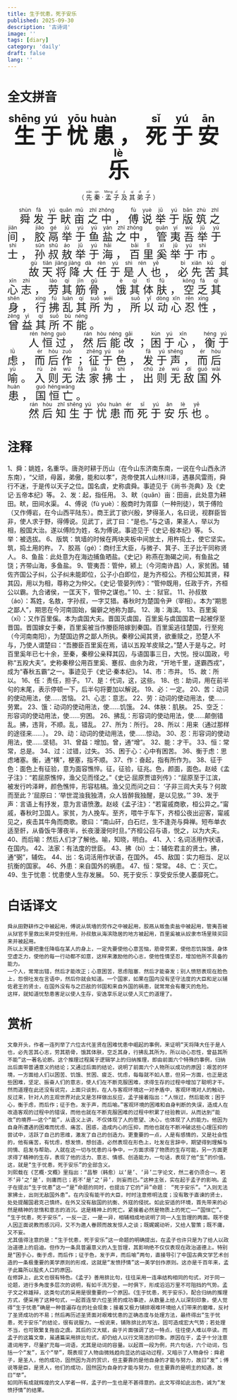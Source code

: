 ```yaml
---
title: 生于忧患，死于安乐
published: 2025-09-30
description: '古诗词'
image: ''
tags: [diary]
category: 'daily'
draft: false 
lang: ''
---
```


# 全文拼音
<div align="center">
  
**<font size="8"><ruby>生<rt>shēng</rt></ruby> <ruby>于<rt>yú</rt></ruby> <ruby>忧<rt>yōu</rt></ruby> <ruby>患<rt>huàn</rt></ruby> ， <ruby>死<rt>sǐ</rt></ruby> <ruby>于<rt>yú</rt></ruby> <ruby>安<rt>ān</rt></ruby> <ruby>乐<rt>lè</rt></ruby></font>**

</div>

<div align="center">
  
<ruby>（<rt></rt></ruby> <ruby>先<rt>xiān</rt></ruby> <ruby>秦<rt>qín</rt></ruby> <ruby>·<rt></rt></ruby> <ruby>孟<rt>Mèng</rt></ruby> <ruby>子<rt>zǐ</rt></ruby> <ruby>及<rt>jí</rt></ruby> <ruby>其<rt>qí</rt></ruby> <ruby>弟<rt>dì</rt></ruby> <ruby>子<rt>zǐ</rt></ruby> <ruby>）<rt></rt></ruby>

</div>

　　<font size="5"><ruby>舜<rt>shùn</rt></ruby> <ruby>发<rt>fā</rt></ruby> <ruby>于<rt>yú</rt></ruby> <ruby>畎<rt>quǎn</rt></ruby> <ruby>亩<rt>mǔ</rt></ruby> <ruby>之<rt>zhī</rt></ruby> <ruby>中<rt>zhōng</rt></ruby> ， <ruby>傅<rt>fù</rt></ruby> <ruby>说<rt>yuè</rt></ruby> <ruby>举<rt>jǔ</rt></ruby> <ruby>于<rt>yú</rt></ruby> <ruby>版<rt>bǎn</rt></ruby> <ruby>筑<rt>zhù</rt></ruby> <ruby>之<rt>zhī</rt></ruby> <ruby>间<rt>jiān</rt></ruby> ， <ruby>胶<rt>jiāo</rt></ruby> <ruby>鬲<rt>gé</rt></ruby> <ruby>举<rt>jǔ</rt></ruby> <ruby>于<rt>yú</rt></ruby> <ruby>鱼<rt>yú</rt></ruby> <ruby>盐<rt>yán</rt></ruby> <ruby>之<rt>zhī</rt></ruby> <ruby>中<rt>zhōng</rt></ruby> ， <ruby>管<rt>guǎn</rt></ruby> <ruby>夷<rt>yí</rt></ruby> <ruby>吾<rt>wú</rt></ruby> <ruby>举<rt>jǔ</rt></ruby> <ruby>于<rt>yú</rt></ruby> <ruby>士<rt>shì</rt></ruby> ， <ruby>孙<rt>sūn</rt></ruby> <ruby>叔<rt>shū</rt></ruby> <ruby>敖<rt>áo</rt></ruby> <ruby>举<rt>jǔ</rt></ruby> <ruby>于<rt>yú</rt></ruby> <ruby>海<rt>hǎi</rt></ruby> ， <ruby>百<rt>bǎi</rt></ruby> <ruby>里<rt>lǐ</rt></ruby> <ruby>奚<rt>xī</rt></ruby> <ruby>举<rt>jǔ</rt></ruby> <ruby>于<rt>yú</rt></ruby> <ruby>市<rt>shì</rt></ruby> 。  
　　<ruby>故<rt>gù</rt></ruby> <ruby>天<rt>tiān</rt></ruby> <ruby>将<rt>jiāng</rt></ruby> <ruby>降<rt>jiàng</rt></ruby> <ruby>大<rt>dà</rt></ruby> <ruby>任<rt>rèn</rt></ruby> <ruby>于<rt>yú</rt></ruby> <ruby>是<rt>shì</rt></ruby> <ruby>人<rt>rén</rt></ruby> <ruby>也<rt>yě</rt></ruby> ， <ruby>必<rt>bì</rt></ruby> <ruby>先<rt>xiān</rt></ruby> <ruby>苦<rt>kǔ</rt></ruby> <ruby>其<rt>qí</rt></ruby> <ruby>心<rt>xīn</rt></ruby> <ruby>志<rt>zhì</rt></ruby> ， <ruby>劳<rt>láo</rt></ruby> <ruby>其<rt>qí</rt></ruby> <ruby>筋<rt>jīn</rt></ruby> <ruby>骨<rt>gǔ</rt></ruby> ， <ruby>饿<rt>è</rt></ruby> <ruby>其<rt>qí</rt></ruby> <ruby>体<rt>tǐ</rt></ruby> <ruby>肤<rt>fū</rt></ruby> ， <ruby>空<rt>kōng</rt></ruby> <ruby>乏<rt>fá</rt></ruby> <ruby>其<rt>qí</rt></ruby> <ruby>身<rt>shēn</rt></ruby> ， <ruby>行<rt>xíng</rt></ruby> <ruby>拂<rt>fú</rt></ruby> <ruby>乱<rt>luàn</rt></ruby> <ruby>其<rt>qí</rt></ruby> <ruby>所<rt>suǒ</rt></ruby> <ruby>为<rt>wéi</rt></ruby> ， <ruby>所<rt>suǒ</rt></ruby> <ruby>以<rt>yǐ</rt></ruby> <ruby>动<rt>dòng</rt></ruby> <ruby>心<rt>xīn</rt></ruby> <ruby>忍<rt>rěn</rt></ruby> <ruby>性<rt>xìng</rt></ruby> ， <ruby>曾<rt>zēng</rt></ruby> <ruby>益<rt>yì</rt></ruby> <ruby>其<rt>qí</rt></ruby> <ruby>所<rt>suǒ</rt></ruby> <ruby>不<rt>bù</rt></ruby> <ruby>能<rt>néng</rt></ruby> 。  
　　<ruby>人<rt>rén</rt></ruby> <ruby>恒<rt>héng</rt></ruby> <ruby>过<rt>guò</rt></ruby> ， <ruby>然<rt>rán</rt></ruby> <ruby>后<rt>hòu</rt></ruby> <ruby>能<rt>néng</rt></ruby> <ruby>改<rt>gǎi</rt></ruby> ； <ruby>困<rt>kùn</rt></ruby> <ruby>于<rt>yú</rt></ruby> <ruby>心<rt>xīn</rt></ruby> ， <ruby>衡<rt>héng</rt></ruby> <ruby>于<rt>yú</rt></ruby> <ruby>虑<rt>lǜ</rt></ruby> ， <ruby>而<rt>ér</rt></ruby> <ruby>后<rt>hòu</rt></ruby> <ruby>作<rt>zuò</rt></ruby> ； <ruby>征<rt>zhēng</rt></ruby> <ruby>于<rt>yú</rt></ruby> <ruby>色<rt>sè</rt></ruby> ， <ruby>发<rt>fā</rt></ruby> <ruby>于<rt>yú</rt></ruby> <ruby>声<rt>shēng</rt></ruby> ， <ruby>而<rt>ér</rt></ruby> <ruby>后<rt>hòu</rt></ruby> <ruby>喻<rt>yù</rt></ruby> 。 <ruby>入<rt>rù</rt></ruby> <ruby>则<rt>zé</rt></ruby> <ruby>无<rt>wú</rt></ruby> <ruby>法<rt>fǎ</rt></ruby> <ruby>家<rt>jiā</rt></ruby> <ruby>拂<rt>fú</rt></ruby> <ruby>士<rt>shì</rt></ruby> ， <ruby>出<rt>chū</rt></ruby> <ruby>则<rt>zé</rt></ruby> <ruby>无<rt>wú</rt></ruby> <ruby>敌<rt>dí</rt></ruby> <ruby>国<rt>guó</rt></ruby> <ruby>外<rt>wài</rt></ruby> <ruby>患<rt>huàn</rt></ruby> ， <ruby>国<rt>guó</rt></ruby> <ruby>恒<rt>héng</rt></ruby> <ruby>亡<rt>wáng</rt></ruby> 。  
　　<ruby>然<rt>rán</rt></ruby> <ruby>后<rt>hòu</rt></ruby> <ruby>知<rt>zhī</rt></ruby> <ruby>生<rt>shēng</rt></ruby> <ruby>于<rt>yú</rt></ruby> <ruby>忧<rt>yōu</rt></ruby> <ruby>患<rt>huàn</rt></ruby> <ruby>而<rt>ér</rt></ruby> <ruby>死<rt>sǐ</rt></ruby> <ruby>于<rt>yú</rt></ruby> <ruby>安<rt>ān</rt></ruby> <ruby>乐<rt>lè</rt></ruby> <ruby>也<rt>yě</rt></ruby> 。</font>
# 注释
1、舜：姚姓，名重华。唐尧时耕于历山（在今山东济南东南，一说在今山西永济东南），“父顽，母嚣，弟傲，能和以孝”，尧帝使其人山林川泽，遇暴风雷雨，舜行不迷，于是传以天子之位。国名虞，史称虞舜。事迹见于《尚书·尧典》及《史记·五帝本纪》等。
2、发：起，指任用。
3、畎（quǎn）亩：田亩，此处意为耕田。畎，田间水渠。
4、傅说（fù yuè）：殷商时为胥靡（一种刑徒），筑于傅险（又作傅岩，在今山西平陆东）。商王武丁欲兴殷，梦得圣人，名曰说，视群臣皆非，使人求于野，得傅说。见武丁，武丁曰：“是也。”与之语，果圣人，举以为相，殷国大治。遂以傅险为姓，名为傅说。事迹见于《史记·殷本纪》等。
5、举：被选拔。
6、版筑：筑墙的时候在两块夹板中间放土，用杵捣土，使它坚实。筑，捣土用的杵。
7、胶鬲（gé）：商纣王大臣，与微子、箕子、王子比干同称贤人。
8、鱼盐：此处意为在海边捕鱼晒盐。《史记》称燕在渤碣之间，有鱼盐之饶；齐带山海，多鱼盐。
9、管夷吾：管仲，颍上（今河南许昌）人，家贫困。辅佐齐国公子纠，公子纠未能即位，公子小白即位，是为齐桓公。齐桓公知其贤，释其囚，用以为相，尊称之为仲父。《史记·管晏列传》：“管仲既用，任政于齐，齐桓公以霸。九合诸侯，一匡天下，管仲之谋也。”
10、士：狱官。
11、孙叔敖（áo）：蒍姓，名敖，字孙叔，一字艾猎。春秋时为楚国令尹（宰相）。本为“期思之鄙人”，期思在今河南固始，偏僻之地称为鄙。
12、海：海滨。
13、百里奚（xī）：又作百里傒。本为虞国大夫。晋国灭虞国，百里奚与虞国国君一起被俘至晋国。晋国嫁女于秦，百里奚被当作媵臣陪嫁到秦国。百里奚逃往楚国，行至宛（今河南南阳），为楚国边界之鄙人所执。秦穆公闻其贤，欲重赎之，恐楚人不与，乃使人谓楚曰：“吾媵臣百里奚在焉，请以五羖羊皮赎之。”楚人于是与之。时百里奚年已七十余，至秦，秦穆公亲释其囚，与语国事三日，大悦。授以国政，号称“五羖大夫”。史称秦穆公用百里奚、蹇叔、由余为政，“开地千里，遂霸西戎”，成为“春秋五霸”之一。事迹见于《史记·秦本纪》。
14、市：市井。
15、故：所以。
16、任：责任，担子。
17、是：代词，这，这些。
18、也：助词，用在前半句的末尾，表示停顿一下，后半句将要加以解说。
19、必：一定。
20、苦：动词的使动用法，使……苦恼。
21、心志：意志。
22、劳：动词的使动用法，使……劳累。
23、饿：动词的使动用法，使……饥饿。
24、体肤：肌肤。
25、空乏：形容词的使动用法，使……穷困。
26、拂乱：形容词的使动用法，使……颠倒错乱。拂，违背，不顺。乱，错乱。
27、所为：所行。
28、所以：用来（通过那样的途径来……）。
29、动：动词的使动用法，使……惊动。
30、忍：形容词的使动用法，使……坚韧。
31、曾益：增加。曾，通“增”。
32、能：才干。
33、恒：常常，总是。
34、过：过错，过失。
35、困于心：心中有困苦。
36、衡于虑：思虑堵塞。衡，通“横”，梗塞，指不顺。
37、作：奋起，指有所作为。
38、征于色：面色上有征验，意为面容憔悴。征，征验，征兆。色，颜面，面色。赵岐《孟子注》：“若屈原憔悴，渔父见而怪之。”《史记·屈原贾谊列传》：“屈原至于江滨，被发行吟泽畔，颜色憔悴，形容枯槁。渔父见而问之曰： ‘子非三闾大夫与？何故而至此？’屈原曰：‘举世混浊我独清，众人皆醉我独醒，是以见放。’”
39、发于声：言语上有抒发，意为言语愤激。赵岐《孟子注》：“若甯戚商歌，桓公异之。”甯戚，春秋时卫国人。家贫，为人挽车。至齐，喂牛于车下，齐桓公夜出迎客，甯戚见之，疾击其牛角而商歌。歌曰：“南山矸，白石烂，生不逢尧与舜禅。短布单衣适至骭，从昏饭牛薄夜半，长夜漫漫何时旦。”齐桓公召与语，悦之，以为大夫。
40、而后喻：然后人们才了解他。喻，知晓，明白。
41、入：名词活用作状语，在国内。
42、法家：有法度的世臣。
43、拂（bì）士：辅佐君主的贤士。拂，通“弼”，辅佐。
44、出：名词活用作状语，在国外。
45、敌国：实力相当、足以抗衡的国家。
46、外患：来自国外的祸患。
47、恒：常常。
48、亡：灭亡。
49、生于忧患：忧患使人生存发展。
50、死于安乐：享受安乐使人萎靡死亡。
# 白话译文
    舜从田野耕作之中被起用，傅说从筑墙的劳作之中被起用，胶鬲从贩鱼卖盐中被起用，管夷吾被从狱官手里救出来并受到任用，孙叔敖从海滨隐居的地方被起用，百里奚被从奴隶市场里赎买回来并被起用。
    所以上天要把重任降临在某人的身上，一定先要使他心意苦恼，筋骨劳累，使他忍饥挨饿，身体空虚乏力，使他的每一行动都不如意，这样来激励他的心志，使他性情坚忍，增加他所不具备的能力。
    一个人，常常出错，然后才能改正；心意困苦，思虑阻塞．然后才能奋发；别人愤怒表现在脸色上，怨恨吐发在言语中，然后你就会知道。一个国家，如果在国内没有坚守法度的大臣和足以辅佐君王的贤士，在国外没有与之匹敌的邻国和来自外国的祸患，就常常会有覆灭的危险。
    这样，就知道忧愁患害足以使人生存，安逸享乐足以使人灭亡的道理了。
# 赏析
    文章开头，作者一连列举了六位古代圣贤在困难忧患中崛起的事例，来证明“天将降大任于是人也，必先苦其心志，劳其筋骨，饿其体肤，空乏其身，行拂乱其所为，所以动心忍性，曾益其所不能”这一著名论断。这个推理过程属于逻辑学上的归纳推理，即由前面六个特殊的事例，归纳出后面带普通意义的结论；又通过后面的结论，说明了前面六个人物所以成功的原因：艰苦的环境，一方面给人们以困苦、饥饿、贫困、疲乏、忧虑，每每就不如人意，但另一方面，也正是这些困难，坚定、振奋人们的意志，使人们在不断克服困难，求得生存的过程中增加了聪明才干。然而道理在此还没有说完，上面只谈到，在人与客观环境这一对矛盾中，客观环境对人的触动，反过来，针对人的主观世界对此又是怎样做出反应，孟子接着指出：“人恒过，然后能改；困于心，衡于虑，而后作；征于色，发于声，而后喻。”客观环境的困难和自身判断的失误，造成人在改造客观的过程中的错误，而他也就在不断克服困难的过程中积累了经验教训，从而达到“能改”的境界——这个“能”，从语义上讲，不仅体现了人的愿望、决心，也体现了人的能力。他因为自身所遭遇的困难而忧虑、痛苦、困惑，造成内心的压抑，而他也就在不断冲破这些心理压抑的尝试中，活跃了自己的思维，激发了自己的创造力。更重要的一点，人是有感情的，又是社会性的，他有痛苦，有忧虑，想发愤，想创造，必然表现在形色上，吐发在言辞中，期望得到理解与同情、启发与帮助。人就在这一切与忧患的斗争中，一方面求得了物质的生存可能，另一方面更求得了精神的生存，表现了他的活力、意志、情感、创造能力，一句话，表现了他“生”的价值。这，就是“生于忧患，死于安乐”的全部含义。
    刘熙载在《艺概·文概》里指出：“昌黎（韩愈）以‘是’、‘异’二字论文，然二者仍须合一。若不‘异’之‘是’，则庸而已；若不‘是’之‘异’，则妄而已。”这种主张，实在起于孟子的影响。孟子在提出“生于忧患”这一“是”命题的同时，也提出了它的“异”命题： “死于安乐”。“入则无法家拂士，出则无敌国外患”。在内没有能干的大臣，时时注意修明法度；没有敢于直谏的贤士，处处提醒国君克己慎终。在外又没有敌国的抗衡、外寇的侵扰。如此安适的环境，首先带来的必然是精神的怠惰和意志的消沉。这是精神上的死亡。紧接着必然是物质上的死亡——“国恒亡”。
    “生于忧患，死于安乐”，一反一正，一是一异，相辅相成地说明了同一人生哲理的两面。既不使人因正面说教而感沉闷，又不为邀人眷顾而故发惊人之谈；既娓娓动听，又给人警策；既不庸，又不妄。
    尤其值得注意的是：“生于忧患，死于安乐”这一命题的明确提出，在孟子也许只是为了给人以政治道德上的启迪。但作为一条具普遍意义的人生哲理，其影响绝不仅仅表现在政治道德上。特别是“困于心，衡于虑，而后作；征于色，发于声，而后喻”两句，直接导引了中国古典文学艺术创造的一条极重要的美学原则的形成，这就是“发愤抒情”这一美学创作原则。这亦是千百年来，孟子此篇所以脍炙人口的原因。
    在修辞上，此文也很有特色。《孟子》善用排比句，往往采用一连串结构相同的句式，对于同一论题，进行多角度多层次的说明，有如千流万壑，一时俱下，形成滔滔万里不可阻挡的气势。孟子文之称雄辩，这类句式的采用是很重要的一个原因。《生于忧患，死于安乐》，配合归纳的推理方式，便采用了这种句式，一起首连举六位圣贤的成功事迹，从数量上给人以深刻印象，使人觉得“生于忧患”确是一种普遍存在的社会现象；接着又极力铺排艰难环境给人们带来的磨难，反衬了圣贤成功的不易；然后再历述圣贤面对艰难忧患的正确态度与处理方法，最终得出“生于忧患，死于安乐”的结论，很有说服力。一般说来，铺陈排比的写法，固可造成宏大气势；若处理不当，也可致繁复拖沓之虞。其后的汉大赋，由于片面强调了这一特点，往往使人难以卒读。而孟子的这篇文章，虽通篇采用排比句式，却仍给人以行文简洁的印象。原因在于，孟子十分注意遣词用字，尽量扩充每一词语，尤其是动词的容量。以起首一段为例，共六句话，六个动词，包括一个“发”，五个“举”，既表现了人物由微贱趋向显达的运动过程，又暗示了人物身份：舜君子，是圣人，他的成功，固然因为尧的赏识，但主要靠的是他自身的才能与努力，故曰“发”；傅说等是臣，是贤人，他们的成功，固然因为自身的才能与努力，但主要靠的是明主的知遇，故曰“举”。
    如同所有成就辉煌的文人学者一样，孟子的一生也是不甚得意的。此文写得如此出色，诚为“发愤抒情”的结果。
